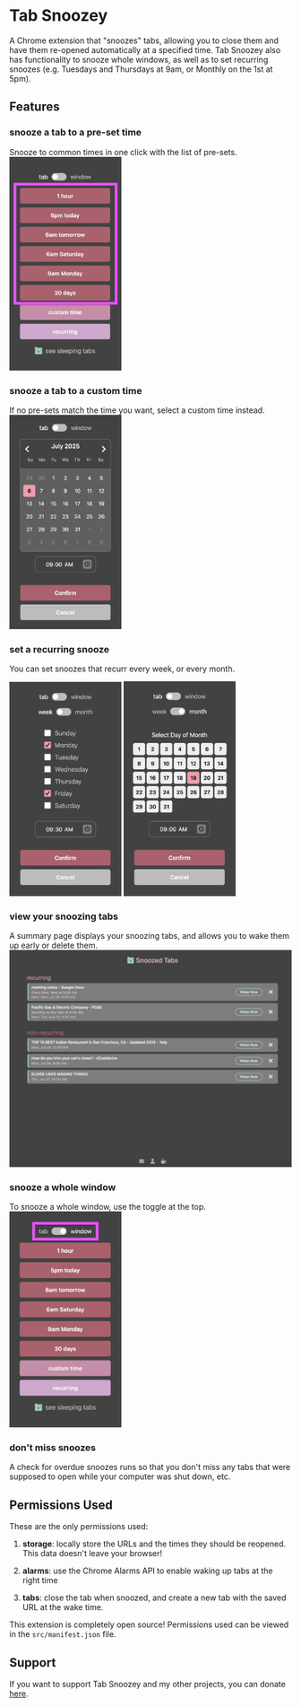 # Tab Snoozey
A Chrome extension that "snoozes" tabs, allowing you to close them and have them re-opened automatically at a specified time. Tab Snoozey also has functionality to snooze whole windows, as well as to set recurring snoozes (e.g. Tuesdays and Thursdays at 9am, or Monthly on the 1st at 5pm).

## Features

### snooze a tab to a pre-set time
Snooze to common times in one click with the list of pre-sets.  
<img src="./src/assets/img/readme/presets.jpg" alt="Tab Snoozey Pre-sets Feature" width="200">


### snooze a tab to a custom time
If no pre-sets match the time you want, select a custom time instead.
<img src="./src/assets/img/readme/custom.jpg" alt="Tab Snoozey Custom Time Feature" width="200">

### set a recurring snooze
You can set snoozes that recurr every week, or every month.
<p float="left">
  <img src="./src/assets/img/readme/recurring-1.jpg" alt="Tab Snoozey Weekly Recurring Feature" width="200">
  <img src="./src/assets/img/readme/recurring-2.jpg" alt="Tab Snoozey Monthly Recurring Feature" width="200">
</p>

### view your snoozing tabs
A summary page displays your snoozing tabs, and allows you to wake them up early or delete them.
![Tab Snoozey Summary Page](./src/assets/img/readme/summary.jpg)

### snooze a whole window
To snooze a whole window, use the toggle at the top.
<img src="./src/assets/img/readme/window.jpg" alt="Tab Snoozey Window Snooze Feature" width="200">

### don't miss snoozes
A check for overdue snoozes runs so that you don't miss any tabs that were supposed to open while your computer was shut down, etc.

## Permissions Used
These are the only permissions used:
1. **storage**: locally store the URLs and the times they should be reopened. This data doesn't leave your browser!

2. **alarms**: use the Chrome Alarms API to enable waking up tabs at the right time

3. **tabs**: close the tab when snoozed, and create a new tab with the saved URL at the wake time.

This extension is completely open source! Permissions used can be viewed in the `src/manifest.json` file.

## Support
If you want to support Tab Snoozey and my other projects, you can donate [here](https://buymeacoffee.com/eloiserosen).

